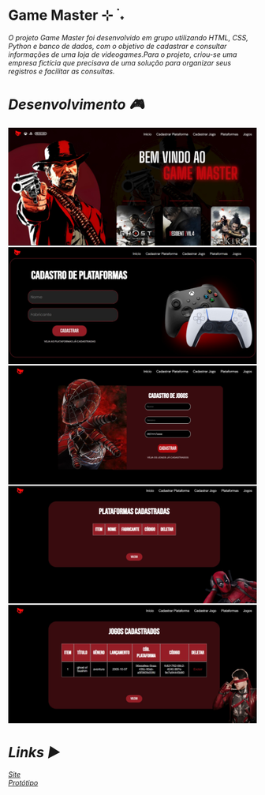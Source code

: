 # Game Master ⊹ ࣪ ˖

<i> O projeto Game Master foi desenvolvido em grupo utilizando HTML, CSS, Python e banco de dados, com o objetivo de cadastrar e consultar informações de uma loja de videogames.Para o projeto, criou-se uma empresa fictícia que precisava de uma solução para organizar seus registros e facilitar as consultas.

# Desenvolvimento 🎮

![print capa](/static/printgame.jpeg)
![print platc](/static/printplatc.jpeg)
![print jogo](/static/printjog.jpeg)
![print plat](/static/printplat.jpeg)
![print cad](/static/printcad.jpeg)

# Links ▶

[Site](https://site-game-master-2.onrender.com/) <br>
[Protótipo](https://www.canva.com/design/DAGSVuVnmig/20ZaWNkxj01ux7hcYh7QMw/edit)
